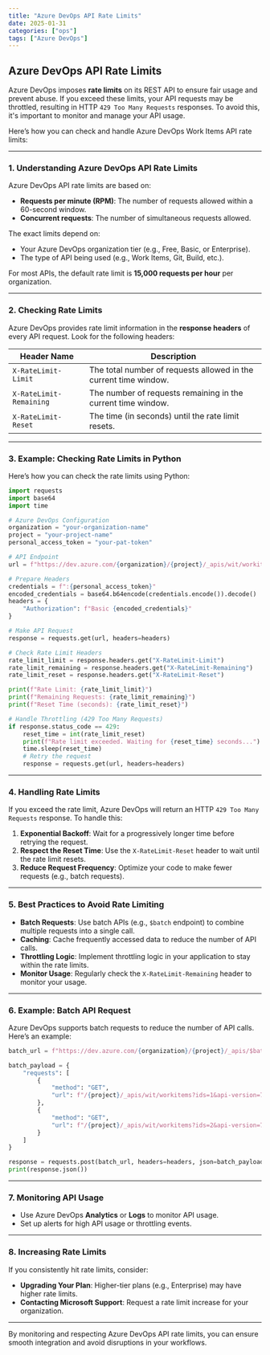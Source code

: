 ```yaml
---
title: "Azure DevOps API Rate Limits"
date: 2025-01-31
categories: ["ops"]
tags: ["Azure DevOps"]
---
```


## **Azure DevOps API Rate Limits**

Azure DevOps imposes **rate limits** on its REST API to ensure fair usage and prevent abuse. If you exceed these limits, your API requests may be throttled, resulting in HTTP `429 Too Many Requests` responses. To avoid this, it's important to monitor and manage your API usage.

Here’s how you can check and handle Azure DevOps Work Items API rate limits:

---


### **1. Understanding Azure DevOps API Rate Limits**
Azure DevOps API rate limits are based on:
- **Requests per minute (RPM)**: The number of requests allowed within a 60-second window.
- **Concurrent requests**: The number of simultaneous requests allowed.

The exact limits depend on:
- Your Azure DevOps organization tier (e.g., Free, Basic, or Enterprise).
- The type of API being used (e.g., Work Items, Git, Build, etc.).

For most APIs, the default rate limit is **15,000 requests per hour** per organization.

---

### **2. Checking Rate Limits**
Azure DevOps provides rate limit information in the **response headers** of every API request. Look for the following headers:

| Header Name               | Description                                                                 |
|---------------------------|-----------------------------------------------------------------------------|
| `X-RateLimit-Limit`        | The total number of requests allowed in the current time window.            |
| `X-RateLimit-Remaining`    | The number of requests remaining in the current time window.                |
| `X-RateLimit-Reset`        | The time (in seconds) until the rate limit resets.                          |

---

### **3. Example: Checking Rate Limits in Python**
Here’s how you can check the rate limits using Python:

```python
import requests
import base64
import time

# Azure DevOps Configuration
organization = "your-organization-name"
project = "your-project-name"
personal_access_token = "your-pat-token"

# API Endpoint
url = f"https://dev.azure.com/{organization}/{project}/_apis/wit/workitems?api-version=7.1-preview.3"

# Prepare Headers
credentials = f":{personal_access_token}"
encoded_credentials = base64.b64encode(credentials.encode()).decode()
headers = {
    "Authorization": f"Basic {encoded_credentials}"
}

# Make API Request
response = requests.get(url, headers=headers)

# Check Rate Limit Headers
rate_limit_limit = response.headers.get("X-RateLimit-Limit")
rate_limit_remaining = response.headers.get("X-RateLimit-Remaining")
rate_limit_reset = response.headers.get("X-RateLimit-Reset")

print(f"Rate Limit: {rate_limit_limit}")
print(f"Remaining Requests: {rate_limit_remaining}")
print(f"Reset Time (seconds): {rate_limit_reset}")

# Handle Throttling (429 Too Many Requests)
if response.status_code == 429:
    reset_time = int(rate_limit_reset)
    print(f"Rate limit exceeded. Waiting for {reset_time} seconds...")
    time.sleep(reset_time)
    # Retry the request
    response = requests.get(url, headers=headers)
```

---

### **4. Handling Rate Limits**
If you exceed the rate limit, Azure DevOps will return an HTTP `429 Too Many Requests` response. To handle this:
1. **Exponential Backoff**: Wait for a progressively longer time before retrying the request.
2. **Respect the Reset Time**: Use the `X-RateLimit-Reset` header to wait until the rate limit resets.
3. **Reduce Request Frequency**: Optimize your code to make fewer requests (e.g., batch requests).

---

### **5. Best Practices to Avoid Rate Limiting**
- **Batch Requests**: Use batch APIs (e.g., `$batch` endpoint) to combine multiple requests into a single call.
- **Caching**: Cache frequently accessed data to reduce the number of API calls.
- **Throttling Logic**: Implement throttling logic in your application to stay within the rate limits.
- **Monitor Usage**: Regularly check the `X-RateLimit-Remaining` header to monitor your usage.

---

### **6. Example: Batch API Request**
Azure DevOps supports batch requests to reduce the number of API calls. Here’s an example:

```python
batch_url = f"https://dev.azure.com/{organization}/{project}/_apis/$batch?api-version=7.1-preview.1"

batch_payload = {
    "requests": [
        {
            "method": "GET",
            "url": f"/{project}/_apis/wit/workitems?ids=1&api-version=7.1-preview.3"
        },
        {
            "method": "GET",
            "url": f"/{project}/_apis/wit/workitems?ids=2&api-version=7.1-preview.3"
        }
    ]
}

response = requests.post(batch_url, headers=headers, json=batch_payload)
print(response.json())
```

---

### **7. Monitoring API Usage**
- Use Azure DevOps **Analytics** or **Logs** to monitor API usage.
- Set up alerts for high API usage or throttling events.

---

### **8. Increasing Rate Limits**
If you consistently hit rate limits, consider:
- **Upgrading Your Plan**: Higher-tier plans (e.g., Enterprise) may have higher rate limits.
- **Contacting Microsoft Support**: Request a rate limit increase for your organization.

---

By monitoring and respecting Azure DevOps API rate limits, you can ensure smooth integration and avoid disruptions in your workflows.